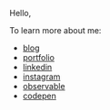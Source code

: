 Hello,

To learn more about me:
- [blog](https://www.noah-song.com/)
- [portfolio](https://www.noah-song.com/portfolio)
- [linkedin](https://www.linkedin.com/in/hanlun)
- [instagram](https://www.instagram.com/nulnah/)
- [observable](https://observablehq.com/@fnick851)
- [codepen](https://codepen.io/noahsong)
